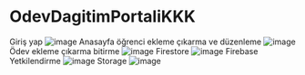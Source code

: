 # OdevDagitimPortaliKKK

Giriş yap
![image](https://user-images.githubusercontent.com/75438365/211595521-1f7ceb93-c269-4c4a-af11-91c0b9a5a0f1.png)
Anasayfa öğrenci ekleme çıkarma ve düzenleme
![image](https://user-images.githubusercontent.com/75438365/211595631-29b6e783-386d-4b4d-8dcf-484df0b6035a.png)
Ödev ekleme çıkarma bitirme
![image](https://user-images.githubusercontent.com/75438365/211595773-bac3d9c6-05a4-4556-bee4-72c776874368.png)
Firestore
![image](https://user-images.githubusercontent.com/75438365/211595885-f990c6a5-a17f-4b7b-a060-99376df56905.png)
Firebase Yetkilendirme
![image](https://user-images.githubusercontent.com/75438365/211595958-6b44ae87-a4ee-4352-aa40-3085ac71aa3a.png)
Storage
![image](https://user-images.githubusercontent.com/75438365/211596102-54b44b8b-62e3-4358-9dfc-91d2cc2b2fc9.png)
